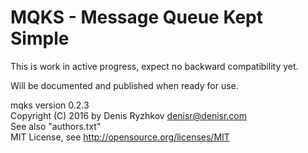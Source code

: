 MQKS - Message Queue Kept Simple
================================

This is work in active progress, expect no backward compatibility yet.

Will be documented and published when ready for use.

mqks version 0.2.3  
Copyright (C) 2016 by Denis Ryzhkov <denisr@denisr.com>  
See also "authors.txt"  
MIT License, see http://opensource.org/licenses/MIT
